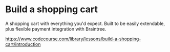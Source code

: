 # Build a shopping cart

A shopping cart with everything you'd expect. Built to be easily extendable, plus flexible payment integration with Braintree.

https://www.codecourse.com/library/lessons/build-a-shopping-cart/introduction
